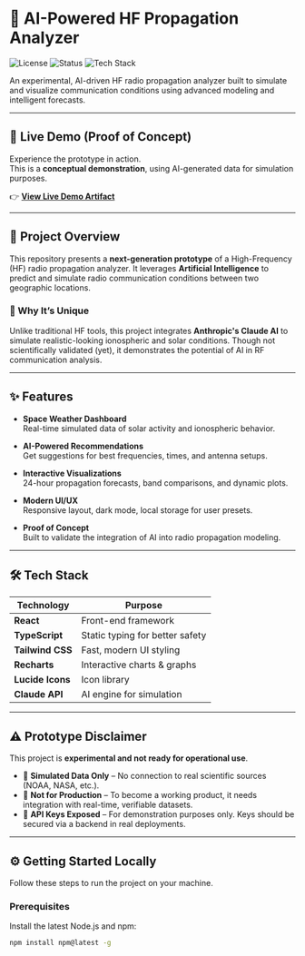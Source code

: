 # 🤖 AI-Powered HF Propagation Analyzer

![License](https://img.shields.io/badge/license-MIT-blue.svg)
![Status](https://img.shields.io/badge/project-prototype-orange.svg)
![Tech Stack](https://img.shields.io/badge/tech-React%20/%20TypeScript-blueviolet.svg)

An experimental, AI-driven HF radio propagation analyzer built to simulate and visualize communication conditions using advanced modeling and intelligent forecasts.

---

## 🚀 Live Demo (Proof of Concept)

Experience the prototype in action.  
This is a **conceptual demonstration**, using AI-generated data for simulation purposes.

👉 [**View Live Demo Artifact**](https://claude.ai/public/artifacts/ff7add08-dab7-4d87-ac6b-4d85a777449a)

---

## 📡 Project Overview

This repository presents a **next-generation prototype** of a High-Frequency (HF) radio propagation analyzer. It leverages **Artificial Intelligence** to predict and simulate radio communication conditions between two geographic locations.

### 🧠 Why It’s Unique

Unlike traditional HF tools, this project integrates **Anthropic's Claude AI** to simulate realistic-looking ionospheric and solar conditions. Though not scientifically validated (yet), it demonstrates the potential of AI in RF communication analysis.

---

## ✨ Features

- **Space Weather Dashboard**  
  Real-time simulated data of solar activity and ionospheric behavior.

- **AI-Powered Recommendations**  
  Get suggestions for best frequencies, times, and antenna setups.

- **Interactive Visualizations**  
  24-hour propagation forecasts, band comparisons, and dynamic plots.

- **Modern UI/UX**  
  Responsive layout, dark mode, local storage for user presets.

- **Proof of Concept**  
  Built to validate the integration of AI into radio propagation modeling.

---

## 🛠️ Tech Stack

| Technology        | Purpose                          |
|-------------------|----------------------------------|
| **React**         | Front-end framework              |
| **TypeScript**    | Static typing for better safety  |
| **Tailwind CSS**  | Fast, modern UI styling          |
| **Recharts**      | Interactive charts & graphs      |
| **Lucide Icons**  | Icon library                     |
| **Claude API**    | AI engine for simulation         |

---

## ⚠️ Prototype Disclaimer

This project is **experimental and not ready for operational use**.

- 🔹 **Simulated Data Only** – No connection to real scientific sources (NOAA, NASA, etc.).
- 🔹 **Not for Production** – To become a working product, it needs integration with real-time, verifiable datasets.
- 🔹 **API Keys Exposed** – For demonstration purposes only. Keys should be secured via a backend in real deployments.

---

## ⚙️ Getting Started Locally

Follow these steps to run the project on your machine.

### Prerequisites

Install the latest Node.js and npm:

```bash
npm install npm@latest -g

